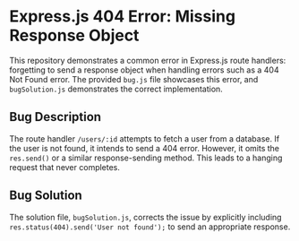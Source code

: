 # Express.js 404 Error: Missing Response Object

This repository demonstrates a common error in Express.js route handlers: forgetting to send a response object when handling errors such as a 404 Not Found error.  The provided `bug.js` file showcases this error, and `bugSolution.js` demonstrates the correct implementation.

## Bug Description

The route handler `/users/:id` attempts to fetch a user from a database. If the user is not found, it intends to send a 404 error. However, it omits the `res.send()` or a similar response-sending method. This leads to a hanging request that never completes.

## Bug Solution

The solution file, `bugSolution.js`, corrects the issue by explicitly including `res.status(404).send('User not found');` to send an appropriate response.